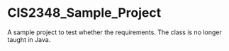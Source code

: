 # CIS2348_Sample_Project
A sample project to test whether the requirements. The class is no longer taught in Java.
